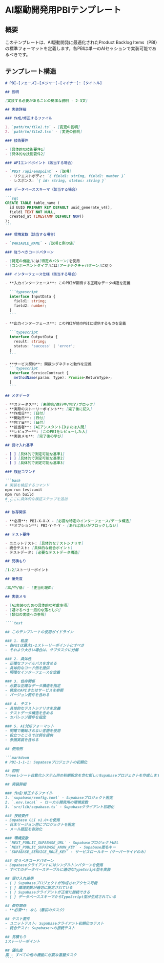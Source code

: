 # AI駆動開発用PBIテンプレート

## 概要

このテンプレートは、AI駆動開発に最適化されたProduct Backlog
Items（PBI）の標準フォーマットを定義します。各PBIは単一のAIセッションで実装可能であるべきです。

## テンプレート構造

`````markdown
# PBI-[フェーズ]-[メジャー]-[マイナー]: [タイトル]

## 説明

[実装する必要があることの簡潔な説明 - 2-3文]

## 実装詳細

### 作成/修正するファイル

1. `path/to/file1.ts` - [変更の説明]
2. `path/to/file2.tsx` - [変更の説明]

### 技術要件

- [具体的な技術要件1]
- [具体的な技術要件2]

### APIエンドポイント（該当する場合）

- `POST /api/endpoint` - [説明]
  - リクエストボディ: `{ field1: string, field2: number }`
  - レスポンス: `{ id: string, status: string }`

### データベーススキーマ（該当する場合）

```sql
CREATE TABLE table_name (
  id UUID PRIMARY KEY DEFAULT uuid_generate_v4(),
  field1 TEXT NOT NULL,
  created_at TIMESTAMP DEFAULT NOW()
);
```

### 環境変数（該当する場合）

- `VARIABLE_NAME` - [説明と例の値]

### 従うべきコードパターン

- [特定の機能]には[特定のパターン]を使用
- [コンポーネントタイプ]には[アーキテクチャパターン]に従う

### インターフェース仕様（該当する場合）

- **入力インターフェース**: このPBIが期待する正確なデータ構造を定義

  ```typescript
  interface InputData {
    field1: string;
    field2: number;
  }
  ```

- **出力インターフェース**: このPBIが他のPBIに提供するものを定義

  ```typescript
  interface OutputData {
    result: string;
    status: 'success' | 'error';
  }
  ```

- **サービス契約**: 関数シグネチャと動作を定義
  ```typescript
  interface ServiceContract {
    methodName(param: Type): Promise<ReturnType>;
  }
  ```

## メタデータ

- **ステータス**: [未開始/進行中/完了/ブロック]
- **実際のストーリーポイント**: [完了後に記入]
- **作成日**: [日付]
- **開始日**: [日付]
- **完了日**: [日付]
- **担当者**: [AIアシスタントIDまたは人間]
- **レビュアー**: [このPBIをレビューした人]
- **実装メモ**: [完了後の学び]

## 受け入れ基準

- [ ] [具体的で測定可能な基準1]
- [ ] [具体的で測定可能な基準2]
- [ ] [具体的で測定可能な基準3]

### 検証コマンド

```bash
# 実装を検証するコマンド
npm run test:unit
npm run build
# ここに具体的な検証ステップを追加
```

## 依存関係

- **必須**: PBI-X-X-X - [必要な特定のインターフェース/データ構造]
- **オプション**: PBI-Y-Y-Y - [あれば良いがブロックしない]

## テスト要件

- ユニットテスト: [具体的なテストシナリオ]
- 統合テスト: [具体的な統合ポイント]
- テストデータ: [必要なテストデータ構造]

## 見積もり

[1-2]ストーリーポイント

## 優先度

[高/中/低] - [正当化理由]

## 実装メモ

- [AI実装のための具体的な考慮事項]
- [避けるべき一般的な落とし穴]
- [類似の実装への参照]

````text

## このテンプレートの使用ガイドライン

### 1. 粒度
- 各PBIは最大1-2ストーリーポイントにすべき
- それより大きい場合は、サブタスクに分解

### 2. 具体性
- 正確なファイルパスを含める
- 具体的なコード例を提供
- 明確なインターフェースを定義

### 3. 依存関係
- 必要な正確なデータ構造を指定
- 特定のAPIまたはサービスを参照
- バージョン要件を含める

### 4. テスト
- 具体的なテストシナリオを定義
- テストデータ構造を含める
- カバレッジ要件を指定

### 5. AI対応フォーマット
- 明確で曖昧さのない言語を使用
- 役立つところでは例を提供
- 参照実装を含める

## 使用例

```markdown
# PBI-1-1-1: Supabaseプロジェクトの初期化

## 説明
freeeレシート自動化システム用の初期設定を含む新しいSupabaseプロジェクトを作成します。

## 実装詳細

### 作成/修正するファイル
1. `supabase/config.toml` - Supabaseプロジェクト設定
2. `.env.local` - ローカル開発用の環境変数
3. `src/lib/supabase.ts` - Supabaseクライアント初期化

### 技術要件
- Supabase CLI v1.0+を使用
- 日本リージョン用にプロジェクトを設定
- メール認証を有効化

### 環境変数
- `NEXT_PUBLIC_SUPABASE_URL` - SupabaseプロジェクトURL
- `NEXT_PUBLIC_SUPABASE_ANON_KEY` - Supabase匿名キー
- `SUPABASE_SERVICE_ROLE_KEY` - サービスロールキー（サーバーサイドのみ）

### 従うべきコードパターン
- Supabaseクライアントにはシングルトンパターンを使用
- すべてのデータベーステーブルに適切なTypeScript型を実装

## 受け入れ基準
- [ ] Supabaseプロジェクトが作成されアクセス可能
- [ ] 環境変数が適切に設定されている
- [ ] Supabaseクライアントが正常に接続できる
- [ ] データベーススキーマからTypeScript型が生成されている

## 依存関係
- **必須**: なし（最初のタスク）

## テスト要件
- ユニットテスト: Supabaseクライアント初期化のテスト
- 統合テスト: Supabaseへの接続テスト

## 見積もり
1ストーリーポイント

## 優先度
高 - すべての他の機能に必要な基盤タスク
````
`````
